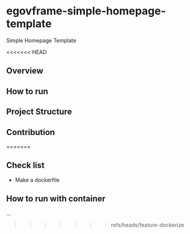 # egovframe-simple-homepage-template
Simple Homepage Template

<<<<<<< HEAD
## Overview

## How to run

## Project Structure

## Contribution
=======
## Check list
- Make a dockerfile

## How to run with container
...
>>>>>>> refs/heads/feature-dockerize
